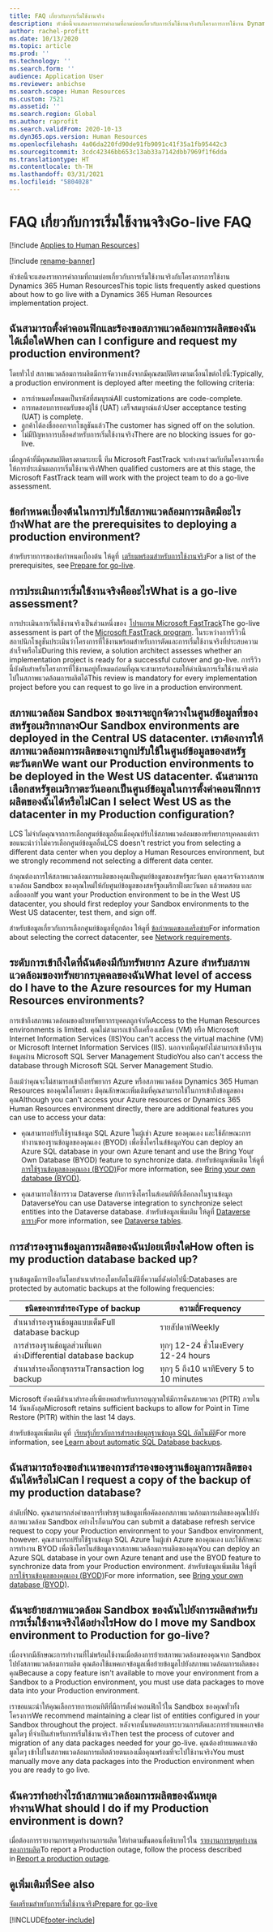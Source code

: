 ```yaml
---
title: FAQ เกี่ยวกับการเริ่มใช้งานจริง
description: หัวข้อนี้จะแสดงรายการคำถามที่ถามบ่อยเกี่ยวกับการเริ่มใช้งานจริงกับโครงการการใช้งาน Dynamics 365 Human Resources
author: rachel-profitt
ms.date: 10/13/2020
ms.topic: article
ms.prod: ''
ms.technology: ''
ms.search.form: ''
audience: Application User
ms.reviewer: anbichse
ms.search.scope: Human Resources
ms.custom: 7521
ms.assetid: ''
ms.search.region: Global
ms.author: raprofit
ms.search.validFrom: 2020-10-13
ms.dyn365.ops.version: Human Resources
ms.openlocfilehash: 4a06da220fd90de91fb9091c41f35a1fb95442c3
ms.sourcegitcommit: 3cdc42346bb653c13ab33a7142dbb7969f1f6dda
ms.translationtype: HT
ms.contentlocale: th-TH
ms.lasthandoff: 03/31/2021
ms.locfileid: "5804028"
---
```

# <a name="go-live-faq"></a><span data-ttu-id="1e163-103">FAQ เกี่ยวกับการเริ่มใช้งานจริง</span><span class="sxs-lookup"><span data-stu-id="1e163-103">Go-live FAQ</span></span> 

[!include [Applies to Human Resources](../includes/applies-to-hr.md)]

[!include [rename-banner](~/includes/cc-data-platform-banner.md)]

<span data-ttu-id="1e163-104">หัวข้อนี้จะแสดงรายการคำถามที่ถามบ่อยเกี่ยวกับการเริ่มใช้งานจริงกับโครงการการใช้งาน Dynamics 365 Human Resources</span><span class="sxs-lookup"><span data-stu-id="1e163-104">This topic lists frequently asked questions about how to go live with a Dynamics 365 Human Resources implementation project.</span></span> 

## <a name="when-can-i-configure-and-request-my-production-environment"></a><span data-ttu-id="1e163-105">ฉันสามารถตั้งค่าคอนฟิกและร้องขอสภาพแวดล้อมการผลิตของฉันได้เมื่อใด</span><span class="sxs-lookup"><span data-stu-id="1e163-105">When can I configure and request my production environment?</span></span> 

<span data-ttu-id="1e163-106">โดยทั่วไป สภาพแวดล้อมการผลิตมีการจัดวางหลังจากมีคุณสมบัติตรงตามเงื่อนไขต่อไปนี้:</span><span class="sxs-lookup"><span data-stu-id="1e163-106">Typically, a production environment is deployed after meeting the following criteria:</span></span>

- <span data-ttu-id="1e163-107">การกำหนดทั้งหมดเป็นรหัสที่สมบูรณ์</span><span class="sxs-lookup"><span data-stu-id="1e163-107">All customizations are code-complete.</span></span>
- <span data-ttu-id="1e163-108">การทดสอบการยอมรับของผู้ใช้ (UAT) เสร็จสมบูรณ์แล้ว</span><span class="sxs-lookup"><span data-stu-id="1e163-108">User acceptance testing (UAT) is complete.</span></span>
- <span data-ttu-id="1e163-109">ลูกค้าได้ลงชื่อออกจากโซลูชันแล้ว</span><span class="sxs-lookup"><span data-stu-id="1e163-109">The customer has signed off on the solution.</span></span>
- <span data-ttu-id="1e163-110">ไม่มีปัญหาการบล็อคสำหรับการเริ่มใช้งานจริง</span><span class="sxs-lookup"><span data-stu-id="1e163-110">There are no blocking issues for go-live.</span></span> 

<span data-ttu-id="1e163-111">เมื่อลูกค้าที่มีคุณสมบัติตรงตามระยะนี้ ทีม Microsoft FastTrack จะทำงานร่วมกับทีมโครงการเพื่อให้การประเมินผลการเริ่มใช้งานจริง</span><span class="sxs-lookup"><span data-stu-id="1e163-111">When qualified customers are at this stage, the Microsoft FastTrack team will work with the project team to do a go-live assessment.</span></span> 

## <a name="what-are-the-prerequisites-to-deploying-a-production-environment"></a><span data-ttu-id="1e163-112">ข้อกำหนดเบื้องต้นในการปรับใช้สภาพแวดล้อมการผลิตมีอะไรบ้าง</span><span class="sxs-lookup"><span data-stu-id="1e163-112">What are the prerequisites to deploying a production environment?</span></span> 

<span data-ttu-id="1e163-113">สำหรับรายการของข้อกำหนดเบื้องต้น ให้ดูที่  [เตรียมพร้อมสำหรับการใช้งานจริง](hr-admin-go-live-prepare.md)</span><span class="sxs-lookup"><span data-stu-id="1e163-113">For a list of the prerequisites, see [Prepare for go-live](hr-admin-go-live-prepare.md).</span></span> 

## <a name="what-is-a-go-live-assessment"></a><span data-ttu-id="1e163-114">การประเมินการเริ่มใช้งานจริงคืออะไร</span><span class="sxs-lookup"><span data-stu-id="1e163-114">What is a go-live assessment?</span></span>  

<span data-ttu-id="1e163-115">การประเมินการเริ่มใช้งานจริงเป็นส่วนหนึ่งของ  [โปรแกรม Microsoft FastTrack](https://docs.microsoft.com/dynamics365/fin-ops-core/fin-ops/get-started/fasttrack-dynamics-365-overview)</span><span class="sxs-lookup"><span data-stu-id="1e163-115">The go-live assessment is part of the [Microsoft FastTrack program](https://docs.microsoft.com/dynamics365/fin-ops-core/fin-ops/get-started/fasttrack-dynamics-365-overview).</span></span> <span data-ttu-id="1e163-116">ในระหว่างการรีวิวนี้ สถาปนิกโซลูชันประเมินว่าโครงการที่ใช้งานพร้อมสำหรับการตัดและการเริ่มใช้งานจริงที่ประสบความสำเร็จหรือไม่</span><span class="sxs-lookup"><span data-stu-id="1e163-116">During this review, a solution architect assesses whether an implementation project is ready for a successful cutover and go-live.</span></span> <span data-ttu-id="1e163-117">การรีวิวนี้บังคับสำหรับโครงการที่ใช้งานอยู่ทั้งหมดก่อนที่คุณจะสามารถร้องขอให้ดำเนินการเริ่มใช้งานจริงต่อไปในสภาพแวดล้อมการผลิตได้</span><span class="sxs-lookup"><span data-stu-id="1e163-117">This review is mandatory for every implementation project before you can request to go live in a production environment.</span></span> 

## <a name="our-sandbox-environments-are-deployed-in-the-central-us-datacenter-we-want-our-production-environments-to-be-deployed-in-the-west-us-datacenter-can-i-select-west-us-as-the-datacenter-in-my-production-configuration"></a><span data-ttu-id="1e163-118">สภาพแวดล้อม Sandbox ของเราจะถูกจัดวางในศูนย์ข้อมูลที่ของสหรัฐอเมริกากลาง</span><span class="sxs-lookup"><span data-stu-id="1e163-118">Our Sandbox environments are deployed in the Central US datacenter.</span></span> <span data-ttu-id="1e163-119">เราต้องการให้สภาพแวดล้อมการผลิตของเราถูกปรับใช้ในศูนย์ข้อมูลของสหรัฐตะวันตก</span><span class="sxs-lookup"><span data-stu-id="1e163-119">We want our Production environments to be deployed in the West US datacenter.</span></span> <span data-ttu-id="1e163-120">ฉันสามารถเลือกสหรัฐอเมริกาตะวันออกเป็นศูนย์ข้อมูลในการตั้งค่าคอนฟิกการผลิตของฉันได้หรือไม่</span><span class="sxs-lookup"><span data-stu-id="1e163-120">Can I select West US as the datacenter in my Production configuration?</span></span> 

<span data-ttu-id="1e163-121">LCS ไม่จำกัดคุณจากการเลือกศูนย์ข้อมูลอื่นเมื่อคุณปรับใช้สภาพแวดล้อมของทรัพยากรบุคคลแต่เราขอแนะนำว่าไม่ควรเลือกศูนย์ข้อมูลอื่น</span><span class="sxs-lookup"><span data-stu-id="1e163-121">LCS doesn't restrict you from selecting a different data center when you deploy a Human Resources environment, but we strongly recommend not selecting a different data center.</span></span>  

<span data-ttu-id="1e163-122">ถ้าคุณต้องการให้สภาพแวดล้อมการผลิตของคุณเป็นศูนย์ข้อมูลของสหรัฐตะวันตก คุณควรจัดวางสภาพแวดล้อม Sandbox ของคุณใหม่ให้กับศูนย์ข้อมูลของสหรัฐอเมริกาฝั่งตะวันตก แล้วทดสอบ และลงชื่อออก</span><span class="sxs-lookup"><span data-stu-id="1e163-122">If you want your Production environment to be in the West US datacenter, you should first redeploy your Sandbox environments to the West US datacenter, test them, and sign off.</span></span> 

<span data-ttu-id="1e163-123">สำหรับข้อมูลเกี่ยวกับการเลือกศูนย์ข้อมูลที่ถูกต้อง ให้ดูที่ [ข้อกำหนดของเครือข่าย](https://docs.microsoft.com/dynamics365/fin-ops-core/fin-ops/get-started/system-requirements#network-requirements)</span><span class="sxs-lookup"><span data-stu-id="1e163-123">For information about selecting the correct datacenter, see [Network requirements](https://docs.microsoft.com/dynamics365/fin-ops-core/fin-ops/get-started/system-requirements#network-requirements).</span></span> 

## <a name="what-level-of-access-do-i-have-to-the-azure-resources-for-my-human-resources-environments"></a><span data-ttu-id="1e163-124">ระดับการเข้าถึงใดที่ฉันต้องมีกับทรัพยากร Azure สำหรับสภาพแวดล้อมของทรัพยากรบุคคลของฉัน</span><span class="sxs-lookup"><span data-stu-id="1e163-124">What level of access do I have to the Azure resources for my Human Resources environments?</span></span>  

<span data-ttu-id="1e163-125">การเข้าถึงสภาพแวดล้อมของฝ่ายทรัพยากรบุคคลถูกจำกัด</span><span class="sxs-lookup"><span data-stu-id="1e163-125">Access to the Human Resources environments is limited.</span></span> <span data-ttu-id="1e163-126">คุณไม่สามารถเข้าถึงเครื่องเสมือน (VM) หรือ Microsoft Internet Information Services (IIS)</span><span class="sxs-lookup"><span data-stu-id="1e163-126">You can't access the virtual machine (VM) or Microsoft Internet Information Services (IIS).</span></span> <span data-ttu-id="1e163-127">นอกจากนี้คุณยังไม่สามารถเข้าถึงฐานข้อมูลผ่าน Microsoft SQL Server Management Studio</span><span class="sxs-lookup"><span data-stu-id="1e163-127">You also can't access the database through Microsoft SQL Server Management Studio.</span></span> 

<span data-ttu-id="1e163-128">ถึงแม้ว่าคุณจะไม่สามารถเข้าถึงทรัพยากร Azure หรือสภาพแวดล้อม Dynamics 365 Human Resources ของคุณได้โดยตรง มีคุณลักษณะเพิ่มเติมที่คุณสามารถใช้ในการเข้าถึงข้อมูลของคุณ</span><span class="sxs-lookup"><span data-stu-id="1e163-128">Although you can't access your Azure resources or Dynamics 365 Human Resources environment directly, there are additional features you can use to access your data:</span></span>

- <span data-ttu-id="1e163-129">คุณสามารถปรับใช้ฐานข้อมูล SQL Azure ในผู้เช่า Azure ของคุณเอง และใช้ลักษณะการทำงานของฐานข้อมูลของคุณเอง (BYOD) เพื่อซิงโครไนส์ข้อมูล</span><span class="sxs-lookup"><span data-stu-id="1e163-129">You can deploy an Azure SQL database in your own Azure tenant and use the Bring Your Own Database (BYOD) feature to synchronize data.</span></span> <span data-ttu-id="1e163-130">สำหรับข้อมูลเพิ่มเติม ให้ดูที่ [การใช้ฐานข้อมูลของคุณเอง (BYOD)](https://docs.microsoft.com/dynamics365/fin-ops-core/dev-itpro/analytics/export-entities-to-your-own-database)</span><span class="sxs-lookup"><span data-stu-id="1e163-130">For more information, see [Bring your own database (BYOD)](https://docs.microsoft.com/dynamics365/fin-ops-core/dev-itpro/analytics/export-entities-to-your-own-database).</span></span>

- <span data-ttu-id="1e163-131">คุณสามารถใช้การรวม Dataverse กับการซิงโครไนส์เอนทิตีที่เลือกลงในฐานข้อมูล Dataverse</span><span class="sxs-lookup"><span data-stu-id="1e163-131">You can use Dataverse integration to synchronize select entities into the Dataverse database.</span></span> <span data-ttu-id="1e163-132">สำหรับข้อมูลเพิ่มเติม ให้ดูที่ [Dataverse ตาราง](hr-developer-entities.md)</span><span class="sxs-lookup"><span data-stu-id="1e163-132">For more information, see [Dataverse tables](hr-developer-entities.md).</span></span> 

## <a name="how-often-is-my-production-database-backed-up"></a><span data-ttu-id="1e163-133">การสำรองฐานข้อมูลการผลิตของฉันบ่อยเพียงใด</span><span class="sxs-lookup"><span data-stu-id="1e163-133">How often is my production database backed up?</span></span> 

<span data-ttu-id="1e163-134">ฐานข้อมูลมีการป้องกันโดยสำเนาสำรองโดยอัตโนมัติที่ความถี่ดังต่อไปนี้:</span><span class="sxs-lookup"><span data-stu-id="1e163-134">Databases are protected by automatic backups at the following frequencies:</span></span>

| <span data-ttu-id="1e163-135">ชนิดของการสำรอง</span><span class="sxs-lookup"><span data-stu-id="1e163-135">Type of backup</span></span> | <span data-ttu-id="1e163-136">ความถี่</span><span class="sxs-lookup"><span data-stu-id="1e163-136">Frequency</span></span> |
| --- | --- |
| <span data-ttu-id="1e163-137">สำเนาสำรองฐานข้อมูลแบบเต็ม</span><span class="sxs-lookup"><span data-stu-id="1e163-137">Full database backup</span></span> | <span data-ttu-id="1e163-138">รายสัปดาห์</span><span class="sxs-lookup"><span data-stu-id="1e163-138">Weekly</span></span> |
| <span data-ttu-id="1e163-139">การสำรองฐานข้อมูลส่วนที่แตกต่าง</span><span class="sxs-lookup"><span data-stu-id="1e163-139">Differential database backup</span></span> | <span data-ttu-id="1e163-140">ทุกๆ 12-24 ชั่วโมง</span><span class="sxs-lookup"><span data-stu-id="1e163-140">Every 12-24 hours</span></span> |
| <span data-ttu-id="1e163-141">สำเนาสำรองล็อกธุรกรรม</span><span class="sxs-lookup"><span data-stu-id="1e163-141">Transaction log backup</span></span> | <span data-ttu-id="1e163-142">ทุกๆ 5 ถึง10 นาที</span><span class="sxs-lookup"><span data-stu-id="1e163-142">Every 5 to 10 minutes</span></span> |

<span data-ttu-id="1e163-143">Microsoft ยังคงมีสำเนาสำรองที่เพียงพอสำหรับการอนุญาตให้มีการคืนสภาพเวลา (PITR) ภายใน 14 วันหลังสุด</span><span class="sxs-lookup"><span data-stu-id="1e163-143">Microsoft retains sufficient backups to allow for Point in Time Restore (PITR) within the last 14 days.</span></span> 

<span data-ttu-id="1e163-144">สำหรับข้อมูลเพิ่มเติม ดูที่  [เรียนรู้เกี่ยวกับการสำรองข้อมูลฐานข้อมูล SQL อัตโนมัติ](https://docs.microsoft.com/azure/azure-sql/database/automated-backups-overview?tabs=single-database)</span><span class="sxs-lookup"><span data-stu-id="1e163-144">For more information, see [Learn about automatic SQL Database backups](https://docs.microsoft.com/azure/azure-sql/database/automated-backups-overview?tabs=single-database).</span></span> 

## <a name="can-i-request-a-copy-of-the-backup-of-my-production-database"></a><span data-ttu-id="1e163-145">ฉันสามารถร้องขอสำเนาของการสำรองของฐานข้อมูลการผลิตของฉันได้หรือไม่</span><span class="sxs-lookup"><span data-stu-id="1e163-145">Can I request a copy of the backup of my production database?</span></span> 

<span data-ttu-id="1e163-146">ลำดับที่</span><span class="sxs-lookup"><span data-stu-id="1e163-146">No.</span></span> <span data-ttu-id="1e163-147">คุณสามารถส่งคำขอการรีเฟรชฐานข้อมูลเพื่อคัดลอกสภาพแวดล้อมการผลิตของคุณไปยังสภาพแวดล้อม Sandbox อย่างไรก็ตาม</span><span class="sxs-lookup"><span data-stu-id="1e163-147">You can submit a database refresh service request to copy your Production environment to your Sandbox environment, however.</span></span> <span data-ttu-id="1e163-148">คุณสามารถปรับใช้ฐานข้อมูล SQL Azure ในผู้เช่า Azure ของคุณเอง และใช้ลักษณะการทำงาน BYOD เพื่อซิงโครไนส์ข้อมูลจากสภาพแวดล้อมการผลิตของคุณ</span><span class="sxs-lookup"><span data-stu-id="1e163-148">You can deploy an Azure SQL database in your own Azure tenant and use the BYOD feature to synchronize data from your Production environment.</span></span> <span data-ttu-id="1e163-149">สำหรับข้อมูลเพิ่มเติม ให้ดูที่ [การใช้ฐานข้อมูลของคุณเอง (BYOD)](https://docs.microsoft.com/dynamics365/fin-ops-core/dev-itpro/analytics/export-entities-to-your-own-database)</span><span class="sxs-lookup"><span data-stu-id="1e163-149">For more information, see [Bring your own database (BYOD)](https://docs.microsoft.com/dynamics365/fin-ops-core/dev-itpro/analytics/export-entities-to-your-own-database).</span></span> 

## <a name="how-do-i-move-my-sandbox-environment-to-production-for-go-live"></a><span data-ttu-id="1e163-150">ฉันจะย้ายสภาพแวดล้อม Sandbox ของฉันไปยังการผลิตสำหรับการเริ่มใช้งานจริงได้อย่างไร</span><span class="sxs-lookup"><span data-stu-id="1e163-150">How do I move my Sandbox environment to Production for go-live?</span></span> 

<span data-ttu-id="1e163-151">เนื่องจากมีลักษณะการทำงานที่ไม่พร้อมใช้งานเมื่อต้องการย้ายสภาพแวดล้อมของคุณจาก Sandbox ไปยังสภาพแวดล้อมการผลิต คุณต้องใช้แพคเกจข้อมูลเพื่อย้ายข้อมูลไปยังสภาพแวดล้อมการผลิตของคุณ</span><span class="sxs-lookup"><span data-stu-id="1e163-151">Because a copy feature isn't available to move your environment from a Sandbox to a Production environment, you must use data packages to move data into your Production environment.</span></span>  

<span data-ttu-id="1e163-152">เราขอแนะนำให้คุณเลือกรายการเอนทิตีที่มีการตั้งค่าคอนฟิกไว้ใน Sandbox ของคุณทั่วทั้งโครงการ</span><span class="sxs-lookup"><span data-stu-id="1e163-152">We recommend maintaining a clear list of entities configured in your Sandbox throughout the project.</span></span> <span data-ttu-id="1e163-153">หลังจากนั้นทดสอบกระบวนการตัดและการย้ายแพคเกจข้อมูลใดๆ ที่จำเป็นสำหรับการเริ่มใช้งานจริง</span><span class="sxs-lookup"><span data-stu-id="1e163-153">Then test the process of cutover and migration of any data packages needed for your go-live.</span></span> <span data-ttu-id="1e163-154">คุณต้องย้ายแพคเกจข้อมูลใดๆ เข้าไปในสภาพแวดล้อมการผลิตด้วยตนเองเมื่อคุณพร้อมที่จะไปใช้งานจริง</span><span class="sxs-lookup"><span data-stu-id="1e163-154">You must manually move any data packages into the Production environment when you are ready to go live.</span></span> 

## <a name="what-should-i-do-if-my-production-environment-is-down"></a><span data-ttu-id="1e163-155">ฉันควรทำอย่างไรถ้าสภาพแวดล้อมการผลิตของฉันหยุดทำงาน</span><span class="sxs-lookup"><span data-stu-id="1e163-155">What should I do if my Production environment is down?</span></span> 

<span data-ttu-id="1e163-156">เมื่อต้องการรายงานการหยุดทำงานการผลิต ให้ทำตามขั้นตอนที่อธิบายไว้ใน  [รายงานการหยุดทำงานของการผลิต](https://docs.microsoft.com/dynamics365/fin-ops-core/dev-itpro/lifecycle-services/report-production-outage)</span><span class="sxs-lookup"><span data-stu-id="1e163-156">To report a Production outage, follow the process described in [Report a production outage](https://docs.microsoft.com/dynamics365/fin-ops-core/dev-itpro/lifecycle-services/report-production-outage).</span></span> 

 ## <a name="see-also"></a><span data-ttu-id="1e163-157">ดูเพิ่มเติมที่</span><span class="sxs-lookup"><span data-stu-id="1e163-157">See also</span></span>

 [<span data-ttu-id="1e163-158">จัดเตรียมสำหรับการเริ่มใช้งานจริง</span><span class="sxs-lookup"><span data-stu-id="1e163-158">Prepare for go-live</span></span>](hr-admin-go-live-prepare.md)


[!INCLUDE[footer-include](../includes/footer-banner.md)]
